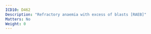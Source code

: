 ```yaml
---
ICD10: D462
Description: "Refractory anaemia with excess of blasts [RAEB]"
Matters: No
Weight: 0
---
```


